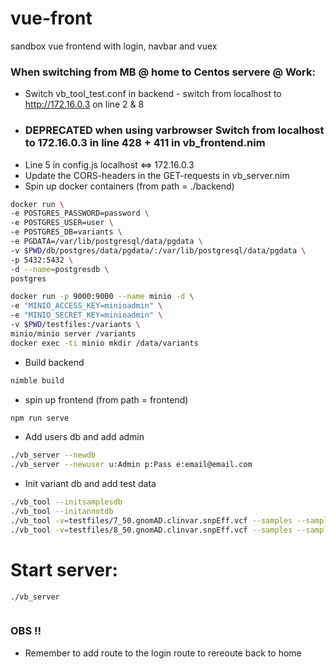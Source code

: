 # vue-front
sandbox vue frontend with login, navbar and vuex

### When switching from MB @ home to Centos servere @ Work:
* Switch vb_tool_test.conf in backend - switch from localhost to http://172.16.0.3 on line 2 & 8
* ### DEPRECATED when using varbrowser   Switch from localhost to 172.16.0.3 in line 428 + 411 in vb_frontend.nim
* Line 5 in config.js localhost <=> 172.16.0.3
* Update the CORS-headers in the GET-requests in vb_server.nim
* Spin up docker containers (from path = ./backend)
```sh
docker run \
-e POSTGRES_PASSWORD=password \
-e POSTGRES_USER=user \
-e POSTGRES_DB=variants \
-e PGDATA=/var/lib/postgresql/data/pgdata \
-v $PWD/db/postgres/data/pgdata/:/var/lib/postgresql/data/pgdata \
-p 5432:5432 \
-d --name=postgresdb \
postgres

docker run -p 9000:9000 --name minio -d \
-e "MINIO_ACCESS_KEY=minioadmin" \
-e "MINIO_SECRET_KEY=minioadmin" \
-v $PWD/testfiles:/variants \
minio/minio server /variants
docker exec -ti minio mkdir /data/variants
```
* Build backend
```sh
nimble build
```
* spin up frontend (from path = frontend)
```sh
npm run serve
```
* Add users db and add admin
```sh
./vb_server --newdb
./vb_server --newuser u:Admin p:Pass e:email@email.com
```
* Init variant db and add test data
```sh
./vb_tool --initsamplesdb
./vb_tool --initannotdb
./vb_tool -v=testfiles/7_50.gnomAD.clinvar.snpEff.vcf --samples --sample_id=7_50 --snpeff --clinvar --gnomad --bam=./testfiles/bams/7_50_recal_subset.bam --vcf=./testfiles/7_50.gnomAD.clinvar.snpEff.phenotype.vcf
./vb_tool -v=testfiles/8_50.gnomAD.clinvar.snpEff.vcf --samples --sample_id=8_50 --snpeff --clinvar --gnomad --bam=./testfiles/bams/8_50_recal_subset.bam --vcf=./testfiles/8_50.gnomAD.clinvar.snpEff.phenotype.vcf
```
# Start server:
```sh
./vb_server
```


```sh
```

### OBS !! 
* Remember to add route to the login route to rereoute back to home